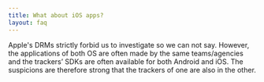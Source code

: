 ```yaml
---
title: What about iOS apps?
layout: faq
---
```


Apple's DRMs strictly forbid us to investigate so we can not say. However, the applications of both OS are often made by the same teams/agencies and the trackers’ SDKs are often available for both Android and iOS. The suspicions are therefore strong that the trackers of one are also in the other.

